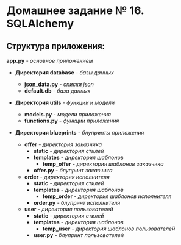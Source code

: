 # Домашнее задание № 16. SQLAlchemy

## Структура приложения:

**app.py** - *основное приложением* <br>

- **Директория database** - *базы данных*
    - **json_data.py** - *списки json* <br>
    - **default.db** - *база данных* <br>

- **Директория utils** - *функции и модели*
    - **models.py** - *модели приложения* <br>
    - **functions.py** - *функции приложения* <br>

- **Директория blueprints** - *блупринты приложения*
    - **offer** - *директория заказчика* 
        - **static** - *директория стилей*
        - **templates** - *директория шаблонов*
            - **temp_offer** - *директория шаблонов заказчика*
        - **offer.py** - *блупринт заказчика*
    - **order** - *директория исполнителя* 
        - **static** - *директория стилей*
        - **templates** - *директория шаблонов*
            - **temp_order** - *директория шаблонов исполнителя*
        - **order.py** - *блупринт исполнителя*
    - **user** - *директория пользователей* 
        - **static** - *директория стилей*
        - **templates** - *директория шаблонов*
            - **temp_user** - *директория шаблонов пользователей*
        - **user.py** - *блупринт пользователей*
